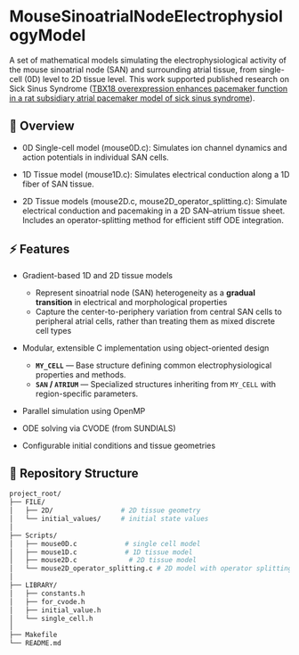 # MouseSinoatrialNodeElectrophysiologyModel
A set of mathematical models simulating the electrophysiological activity of the mouse sinoatrial node (SAN) and surrounding atrial tissue, from single-cell (0D) level to 2D tissue level.
This work supported published research on Sick Sinus Syndrome ([TBX18 overexpression enhances pacemaker function in a rat subsidiary atrial pacemaker model of sick sinus syndrome](https://pubmed.ncbi.nlm.nih.gov/30259525/)).

## 🧪 Overview

- 0D Single-cell model (mouse0D.c): Simulates ion channel dynamics and action potentials in individual SAN cells.

- 1D Tissue model (mouse1D.c): Simulates electrical conduction along a 1D fiber of SAN tissue.

- 2D Tissue models (mouse2D.c, mouse2D_operator_splitting.c): Simulate electrical conduction and pacemaking in a 2D SAN–atrium tissue sheet. Includes an operator-splitting method for efficient stiff ODE integration.

## ⚡ Features
- Gradient-based 1D and 2D tissue models
  - Represent sinoatrial node (SAN) heterogeneity as a **gradual transition** in electrical and morphological properties  
  - Capture the center-to-periphery variation from central SAN cells to peripheral atrial cells, rather than treating them as mixed discrete cell types

- Modular, extensible C implementation using object-oriented design
  - **`MY_CELL`** — Base structure defining common electrophysiological properties and methods.
  - **`SAN` / `ATRIUM`** — Specialized structures inheriting from `MY_CELL` with region-specific parameters.
  
- Parallel simulation using OpenMP

- ODE solving via CVODE (from SUNDIALS)

- Configurable initial conditions and tissue geometries

## 📁 Repository Structure
```bash
project_root/ 
├── FILE/ 
│   ├── 2D/                 # 2D tissue geometry 
│   └── initial_values/     # initial state values 
│ 
├── Scripts/ 
│   ├── mouse0D.c            # single cell model 
│   ├── mouse1D.c            # 1D tissue model 
│   ├── mouse2D.c             # 2D tissue model 
│   └── mouse2D_operator_splitting.c # 2D model with operator splitting 
│ 
├── LIBRARY/ 
│   ├── constants.h 
│   ├── for_cvode.h 
│   ├── initial_value.h 
│   └── single_cell.h 
│ 
├── Makefile 
└── README.md 
```
